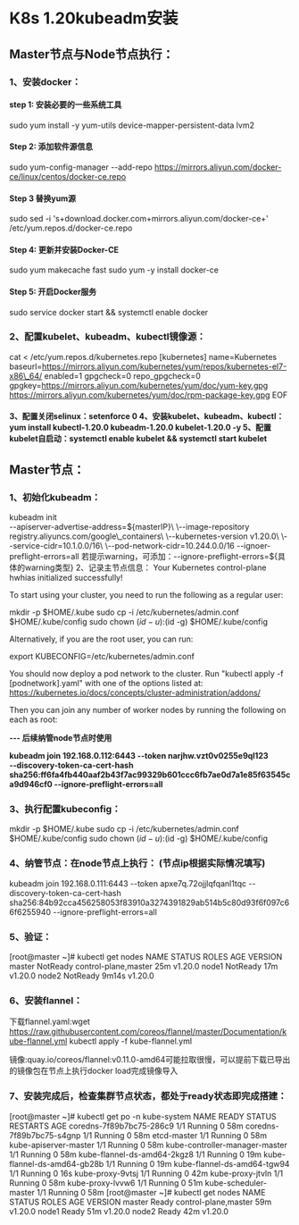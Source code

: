 # K8s 1.20kubeadm安装

## Master节点与Node节点执行：

### &#x20;1、安装docker：

#### step 1: 安装必要的一些系统工具

sudo yum install -y yum-utils device-mapper-persistent-data lvm2

#### Step 2: 添加软件源信息

sudo yum-config-manager --add-repo https://mirrors.aliyun.com/docker-ce/linux/centos/docker-ce.repo

#### Step 3  替换yum源

sudo sed -i 's+download.docker.com+mirrors.aliyun.com/docker-ce+' /etc/yum.repos.d/docker-ce.repo

#### Step 4: 更新并安装Docker-CE

sudo yum makecache fast sudo yum -y install docker-ce

#### Step 5: 开启Docker服务

sudo service docker start && systemctl enable docker&#x20;

### 2、配置kubelet、kubeadm、kubectl镜像源：&#x20;

cat < /etc/yum.repos.d/kubernetes.repo \[kubernetes] name=Kubernetes baseurl=https://mirrors.aliyun.com/kubernetes/yum/repos/kubernetes-el7-x86\_64/ enabled=1 gpgcheck=0 repo\_gpgcheck=0 gpgkey=https://mirrors.aliyun.com/kubernetes/yum/doc/yum-key.gpg https://mirrors.aliyun.com/kubernetes/yum/doc/rpm-package-key.gpg EOF

#### 3、配置关闭selinux：setenforce 0 4、安装kubelet、kubeadm、kubectl：yum install kubectl-1.20.0 kubeadm-1.20.0 kubelet-1.20.0 -y 5、配置kubelet自启动：systemctl enable kubelet && systemctl start kubelet

## Master节点：&#x20;

### 1、初始化kubeadm：&#x20;

kubeadm init\
\--apiserver-advertise-address=${masterIP}\
\--image-repository registry.aliyuncs.com/google\_containers\
\--kubernetes-version v1.20.0\
\--service-cidr=10.1.0.0/16\
\--pod-network-cidr=10.244.0.0/16 --ignoer-preflight-errors=all 若提示warning，可添加：--ignore-preflight-errors=${具体的warning类型} 2、记录主节点信息： Your Kubernetes control-plane hwhias initialized successfully!

To start using your cluster, you need to run the following as a regular user:

mkdir -p $HOME/.kube sudo cp -i /etc/kubernetes/admin.conf $HOME/.kube/config sudo chown $(id -u):$(id -g) $HOME/.kube/config

Alternatively, if you are the root user, you can run:

export KUBECONFIG=/etc/kubernetes/admin.conf

You should now deploy a pod network to the cluster. Run "kubectl apply -f \[podnetwork].yaml" with one of the options listed at: https://kubernetes.io/docs/concepts/cluster-administration/addons/

Then you can join any number of worker nodes by running the following on each as root:

**--- 后续纳管node节点时使用**

**kubeadm join 192.168.0.112:6443 --token narjhw.vzt0v0255e9ql123**\
**--discovery-token-ca-cert-hash sha256:ff6fa4fb440aaf2b43f7ac99329b601ccc6fb7ae0d7a1e85f63545ca9d946cf0 --ignore-preflight-errors=all**&#x20;

### 3、执行配置kubeconfig：

&#x20;mkdir -p $HOME/.kube sudo cp -i /etc/kubernetes/admin.conf $HOME/.kube/config sudo chown $(id -u):$(id -g) $HOME/.kube/config&#x20;

### 4、纳管节点：在node节点上执行： (节点ip根据实际情况填写)&#x20;

kubeadm join 192.168.0.111:6443 --token apxe7q.72ojjlqfqanl1tqc --discovery-token-ca-cert-hash sha256:84b92cca456258053f83910a3274391829ab514b5c80d93f6f097c66f6255940 --ignore-preflight-errors=all

### 5、验证：

&#x20;\[root@master \~]# kubectl get nodes NAME STATUS ROLES AGE VERSION master NotReady control-plane,master 25m v1.20.0 node1 NotReady 17m v1.20.0 node2 NotReady 9m14s v1.20.0&#x20;

### 6、安装flannel：

&#x20;下载flannel.yaml:wget https://raw.githubusercontent.com/coreos/flannel/master/Documentation/kube-flannel.yml kubectl apply -f kube-flannel.yml&#x20;

镜像:quay.io/coreos/flannel:v0.11.0-amd64可能拉取很慢，可以提前下载已导出的镜像包在节点上执行docker load完成镜像导入&#x20;

### 7、安装完成后，检查集群节点状态，都处于ready状态即完成搭建：

&#x20;\[root@master \~]# kubectl get po -n kube-system NAME READY STATUS RESTARTS AGE coredns-7f89b7bc75-286c9 1/1 Running 0 58m coredns-7f89b7bc75-s4gnp 1/1 Running 0 58m etcd-master 1/1 Running 0 58m kube-apiserver-master 1/1 Running 0 58m kube-controller-manager-master 1/1 Running 0 58m kube-flannel-ds-amd64-2kgz8 1/1 Running 0 19m kube-flannel-ds-amd64-gb28b 1/1 Running 0 19m kube-flannel-ds-amd64-tgw94 1/1 Running 0 16s kube-proxy-9vtsj 1/1 Running 0 42m kube-proxy-jtvln 1/1 Running 0 58m kube-proxy-lvvw6 1/1 Running 0 51m kube-scheduler-master 1/1 Running 0 58m \[root@master \~]# kubectl get nodes NAME STATUS ROLES AGE VERSION master Ready control-plane,master 59m v1.20.0 node1 Ready 51m v1.20.0 node2 Ready 42m v1.20.0
